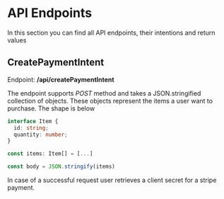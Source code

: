 # API Endpoints

In this section you can find all API endpoints, their intentions and return values

## CreatePaymentIntent

Endpoint: **/api/createPaymentIntent**

The endpoint supports _POST_ method and takes a JSON.stringified collection of objects. These objects represent the items a user want to purchase. The shape is below

```ts
interface Item {
  id: string;
  quantity: number;
}

const items: Item[] = [...]

const body = JSON.stringify(items)
```

In case of a successful request user retrieves a client secret for a stripe payment.
